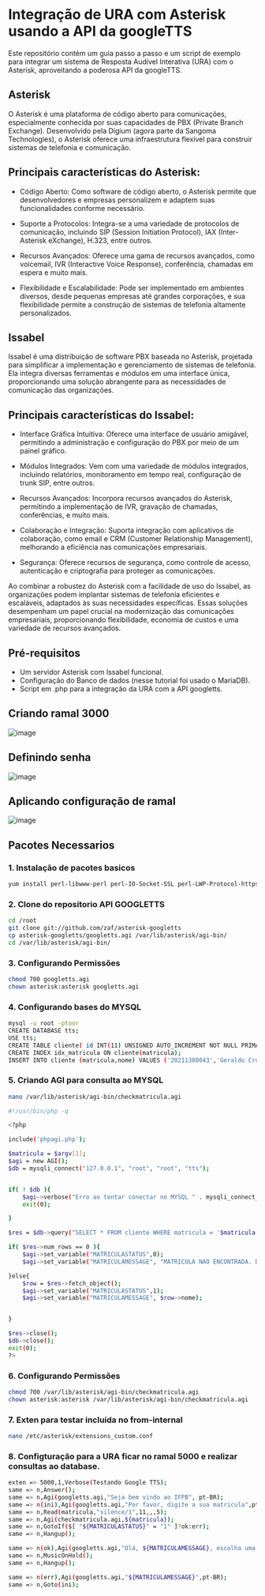 # Integração de URA com Asterisk usando a API da googleTTS

Este repositório contém um guia passo a passo e um script de exemplo para integrar um sistema de Resposta Audível Interativa (URA) com o Asterisk, aproveitando a poderosa API da googleTTS.

## Asterisk

O Asterisk é uma plataforma de código aberto para comunicações, especialmente conhecida por suas capacidades de PBX (Private Branch Exchange). Desenvolvido pela Digium (agora parte da Sangoma Technologies), o Asterisk oferece uma infraestrutura flexível para construir sistemas de telefonia e comunicação.

## Principais características do Asterisk:

- Código Aberto: Como software de código aberto, o Asterisk permite que desenvolvedores e empresas personalizem e adaptem suas funcionalidades conforme necessário.

- Suporte a Protocolos: Integra-se a uma variedade de protocolos de comunicação, incluindo SIP (Session Initiation Protocol), IAX (Inter-Asterisk eXchange), H.323, entre outros.

- Recursos Avançados: Oferece uma gama de recursos avançados, como voicemail, IVR (Interactive Voice Response), conferência, chamadas em espera e muito mais.

- Flexibilidade e Escalabilidade: Pode ser implementado em ambientes diversos, desde pequenas empresas até grandes corporações, e sua flexibilidade permite a construção de sistemas de telefonia altamente personalizados.


## Issabel

Issabel é uma distribuição de software PBX baseada no Asterisk, projetada para simplificar a implementação e gerenciamento de sistemas de telefonia. Ela integra diversas ferramentas e módulos em uma interface única, proporcionando uma solução abrangente para as necessidades de comunicação das organizações.

## Principais características do Issabel:

- Interface Gráfica Intuitiva: Oferece uma interface de usuário amigável, permitindo a administração e configuração do PBX por meio de um painel gráfico.

- Módulos Integrados: Vem com uma variedade de módulos integrados, incluindo relatórios, monitoramento em tempo real, configuração de trunk SIP, entre outros.

- Recursos Avançados: Incorpora recursos avançados do Asterisk, permitindo a implementação de IVR, gravação de chamadas, conferências, e muito mais.

- Colaboração e Integração: Suporta integração com aplicativos de colaboração, como email e CRM (Customer Relationship Management), melhorando a eficiência nas comunicações empresariais.

- Segurança: Oferece recursos de segurança, como controle de acesso, autenticação e criptografia para proteger as comunicações.


Ao combinar a robustez do Asterisk com a facilidade de uso do Issabel, as organizações podem implantar sistemas de telefonia eficientes e escaláveis, adaptados às suas necessidades específicas. Essas soluções desempenham um papel crucial na modernização das comunicações empresariais, proporcionando flexibilidade, economia de custos e uma variedade de recursos avançados.

## Pré-requisitos

- Um servidor Asterisk com Issabel funcional.
- Configuração do Banco de dados (nesse tutorial foi usado o MariaDB).
- Script em .php para a integração da URA com a API googletts.


## Criando ramal 3000

![image](https://github.com/bigsmoke00/asterix_and_ura/assets/91279736/e06afd04-7e9e-43d3-b19f-700567390fe6)


## Definindo senha

![image](https://github.com/bigsmoke00/asterix_and_ura/assets/91279736/64a52a5c-8313-403a-b45f-0ae468150b8a)

## Aplicando configuração de ramal

![image](https://github.com/bigsmoke00/asterix_and_ura/assets/91279736/7a92f38a-e048-4072-84a4-97b96aba7a76)

## Pacotes Necessarios 

### 1. Instalação de pacotes basicos

```bash
yum install perl-libwww-perl perl-IO-Socket-SSL perl-LWP-Protocol-https mpg123 git nano -y
```
### 2. Clone do repositorio API GOOGLETTS

```bash
cd /root
git clone git://github.com/zaf/asterisk-googletts
cp asterisk-googletts/googletts.agi /var/lib/asterisk/agi-bin/
cd /var/lib/asterisk/agi-bin/
```

### 3. Configurando Permissões

```bash
chmod 700 googletts.agi
chown asterisk:asterisk googletts.agi
```

### 4. Configurando bases do MYSQL

```bash
mysql -u root -ptoor
CREATE DATABASE tts;
USE tts;
CREATE TABLE cliente( id INT(11) UNSIGNED AUTO_INCREMENT NOT NULL PRIMARY KEY, matricula VARCHAR(11) NOT NULL, nome VARCHAR(100) NOT NULL);
CREATE INDEX idx_matricula ON cliente(matricula);
INSERT INTO cliente (matricula,nome) VALUES ('20211380043','Geraldo Cruz'),('1','ifpb');
```

### 5. Criando AGI para consulta ao MYSQL

```bash
nano /var/lib/asterisk/agi-bin/checkmatricula.agi
```

```bash
#!/usr/bin/php -q

<?php

include('phpagi.php');

$matricula = $argv[1];
$agi = new AGI();
$db = mysqli_connect("127.0.0.1", "root", "root", "tts");


if( ! $db ){
    $agi->verbose("Erro ao tentar conectar no MYSQL " . mysqli_connect_error());
    exit(0);

}

$res = $db->query("SELECT * FROM cliente WHERE matricula = '$matricula';");

if( $res->num_rows == 0 ){
    $agi->set_variable("MATRICULASTATUS",0);
    $agi->set_variable("MATRICULAMESSAGE", "MATRICULA NAO ENCONTRADA. DIGITE NOVAMENTE");

}else{
    $row = $res->fetch_object();
    $agi->set_variable("MATRICULASTATUS",1);
    $agi->set_variable("MATRICULAMESSAGE", $row->nome);


}

$res->close();
$db->close();
exit(0);
?>
```

### 6. Configurando Permissões
```bash
chmod 700 /var/lib/asterisk/agi-bin/checkmatricula.agi
chown asterisk:asterisk /var/lib/asterisk/agi-bin/checkmatricula.agi
```

### 7. Exten para testar incluída no from-internal

```bash
nano /etc/asterisk/extensions_custom.conf
```

### 8. Configturação para a URA ficar no ramal 5000 e realizar consultas ao database.

```bash
exten => 5000,1,Verbose(Testando Google TTS);
same => n,Answer();
same => n,Agi(googletts.agi,"Seja bem vindo ao IFPB", pt-BR);
same => n(ini),Agi(googletts.agi,"Por favor, digite a sua matricula",pt-BR);
same => n,Read(matricula,"silence/1",11,,,5);
same => n,Agi(checkmatricula.agi,${matricula});
same => n,GotoIf($[ "${MATRICULASTATUS}" = "1" ]?ok:err);
same => n,Hangup();

same => n(ok),Agi(googletts.agi,"Olá, ${MATRICULAMESSAGE}, escolha uma das opções a seguir.",pt-BR);
same => n,MusicOnHold();
same => n,Hangup();

same => n(err),Agi(googletts.agi,"${MATRICULAMESSAGE}",pt-BR);
same => n,Goto(ini);
```

